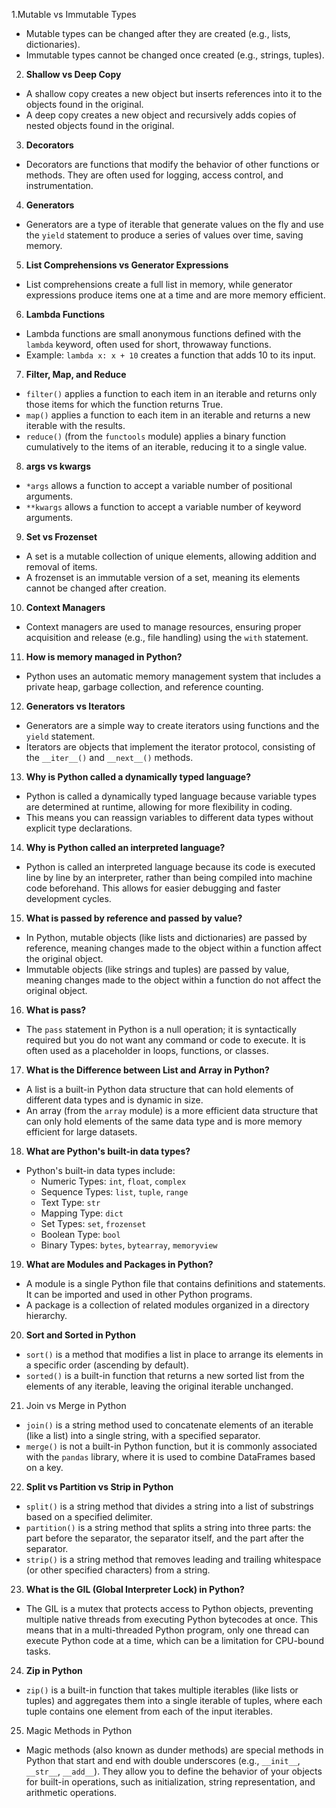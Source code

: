 1.Mutable vs Immutable Types
- Mutable types can be changed after they are created (e.g., lists, dictionaries).
- Immutable types cannot be changed once created (e.g., strings, tuples).

2. **Shallow vs Deep Copy**
- A shallow copy creates a new object but inserts references into it to the objects found in the original.
- A deep copy creates a new object and recursively adds copies of nested objects found in the original.

3. **Decorators**
- Decorators are functions that modify the behavior of other functions or methods. They are often used for logging, access control, and instrumentation.

4. **Generators**
- Generators are a type of iterable that generate values on the fly and use the `yield` statement to produce a series of values over time, saving memory.

5. **List Comprehensions vs Generator Expressions** 
- List comprehensions create a full list in memory, while generator expressions produce items one at a time and are more memory efficient.

6. **Lambda Functions**
- Lambda functions are small anonymous functions defined with the `lambda` keyword, often used for short, throwaway functions.
- Example: `lambda x: x + 10` creates a function that adds 10 to its input.

7. **Filter, Map, and Reduce**
- `filter()` applies a function to each item in an iterable and returns only those items for which the function returns True.
- `map()` applies a function to each item in an iterable and returns a new iterable with the results.
- `reduce()` (from the `functools` module) applies a binary function cumulatively to the items of an iterable, reducing it to a single value.

8. **args vs kwargs**
- `*args` allows a function to accept a variable number of positional arguments.
- `**kwargs` allows a function to accept a variable number of keyword arguments.

9. **Set vs Frozenset**
- A set is a mutable collection of unique elements, allowing addition and removal of items.
- A frozenset is an immutable version of a set, meaning its elements cannot be changed after creation.

10. **Context Managers**
- Context managers are used to manage resources, ensuring proper acquisition and release (e.g., file handling) using the `with` statement.

11. **How is memory managed in Python?**
- Python uses an automatic memory management system that includes a private heap, garbage collection, and reference counting.

12. **Generators vs Iterators**
- Generators are a simple way to create iterators using functions and the `yield` statement.
- Iterators are objects that implement the iterator protocol, consisting of the `__iter__()` and `__next__()` methods.

13. **Why is Python called a dynamically typed language?**
- Python is called a dynamically typed language because variable types are determined at runtime, allowing for more flexibility in coding.
- This means you can reassign variables to different data types without explicit type declarations.

14. **Why is Python called an interpreted language?**
- Python is called an interpreted language because its code is executed line by line by an interpreter, rather than being compiled into machine code beforehand. This allows for easier debugging and faster development cycles.

15. **What is passed by reference and passed by value?**
- In Python, mutable objects (like lists and dictionaries) are passed by reference, meaning changes made to the object within a function affect the original object.
- Immutable objects (like strings and tuples) are passed by value, meaning changes made to the object within a function do not affect the original object.

16. **What is pass?**
- The `pass` statement in Python is a null operation; it is syntactically required but you do not want any command or code to execute. It is often used as a placeholder in loops, functions, or classes.

17. **What is the Difference between List and Array in Python?**
- A list is a built-in Python data structure that can hold elements of different data types and is dynamic in size.
- An array (from the `array` module) is a more efficient data structure that can only hold elements of the same data type and is more memory efficient for large datasets.

18. **What are Python's built-in data types?**
- Python's built-in data types include:
  - Numeric Types: `int`, `float`, `complex`
  - Sequence Types: `list`, `tuple`, `range`
  - Text Type: `str`
  - Mapping Type: `dict`
  - Set Types: `set`, `frozenset`
  - Boolean Type: `bool`
  - Binary Types: `bytes`, `bytearray`, `memoryview`

19. **What are Modules and Packages in Python?**
- A module is a single Python file that contains definitions and statements. It can be imported and used in other Python programs.
- A package is a collection of related modules organized in a directory hierarchy.


20. **Sort and Sorted in Python**
- `sort()` is a method that modifies a list in place to arrange its elements in a specific order (ascending by default).
- `sorted()` is a built-in function that returns a new sorted list from the elements of any iterable, leaving the original iterable unchanged.  

21. Join vs Merge in Python
- `join()` is a string method used to concatenate elements of an iterable (like a list) into a single string, with a specified separator.
- `merge()` is not a built-in Python function, but it is commonly associated with the `pandas` library, where it is used to combine DataFrames based on a key.

22. **Split vs Partition vs Strip in Python**
- `split()` is a string method that divides a string into a list of substrings based on a specified delimiter.
- `partition()` is a string method that splits a string into three parts: the part before the separator, the separator itself, and the part after the separator.
- `strip()` is a string method that removes leading and trailing whitespace (or other specified characters) from a string.


23. **What is the GIL (Global Interpreter Lock) in Python?**
- The GIL is a mutex that protects access to Python objects, preventing multiple native threads from executing Python bytecodes at once. This means that in a multi-threaded Python program, only one thread can execute Python code at a time, which can be a limitation for CPU-bound tasks.

24. **Zip in Python**
- `zip()` is a built-in function that takes multiple iterables (like lists or tuples) and aggregates them into a single iterable of tuples, where each tuple contains one element from each of the input iterables.

25. Magic Methods in Python
- Magic methods (also known as dunder methods) are special methods in Python that start and end with double underscores (e.g., `__init__`, `__str__`, `__add__`). They allow you to define the behavior of your objects for built-in operations, such as initialization, string representation, and arithmetic operations.
